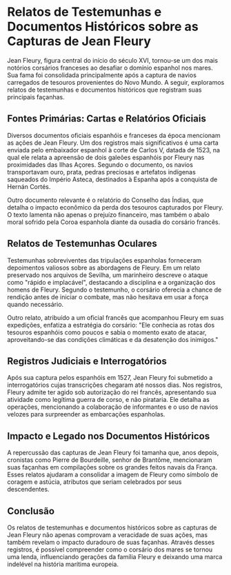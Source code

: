 # Relatos de Testemunhas e Documentos Históricos sobre as Capturas de Jean Fleury

Jean Fleury, figura central do início do século XVI, tornou-se um dos mais notórios corsários franceses ao desafiar o domínio espanhol nos mares. Sua fama foi consolidada principalmente após a captura de navios carregados de tesouros provenientes do Novo Mundo. A seguir, exploramos relatos de testemunhas e documentos históricos que registram suas principais façanhas.

## Fontes Primárias: Cartas e Relatórios Oficiais

Diversos documentos oficiais espanhóis e franceses da época mencionam as ações de Jean Fleury. Um dos registros mais significativos é uma carta enviada pelo embaixador espanhol à corte de Carlos V, datada de 1523, na qual ele relata a apreensão de dois galeões espanhóis por Fleury nas proximidades das Ilhas Açores. Segundo o documento, os navios transportavam ouro, prata, pedras preciosas e artefatos indígenas saqueados do Império Asteca, destinados à Espanha após a conquista de Hernán Cortés.

Outro documento relevante é o relatório do Conselho das Índias, que detalha o impacto econômico da perda dos tesouros capturados por Fleury. O texto lamenta não apenas o prejuízo financeiro, mas também o abalo moral sofrido pela Coroa espanhola diante da ousadia do corsário francês.

## Relatos de Testemunhas Oculares

Testemunhas sobreviventes das tripulações espanholas forneceram depoimentos valiosos sobre as abordagens de Fleury. Em um relato preservado nos arquivos de Sevilha, um marinheiro descreve o ataque como "rápido e implacável", destacando a disciplina e a organização dos homens de Fleury. Segundo o testemunho, o corsário oferecia a chance de rendição antes de iniciar o combate, mas não hesitava em usar a força quando necessário.

Outro relato, atribuído a um oficial francês que acompanhou Fleury em suas expedições, enfatiza a estratégia do corsário: "Ele conhecia as rotas dos tesouros espanhóis como poucos e sabia o momento exato de atacar, aproveitando-se das condições climáticas e da desatenção dos inimigos."

## Registros Judiciais e Interrogatórios

Após sua captura pelos espanhóis em 1527, Jean Fleury foi submetido a interrogatórios cujas transcrições chegaram até nossos dias. Nos registros, Fleury admite ter agido sob autorização do rei francês, apresentando sua atividade como legítima guerra de corso, e não pirataria. Ele detalha as operações, mencionando a colaboração de informantes e o uso de navios velozes para surpreender as embarcações espanholas.

## Impacto e Legado nos Documentos Históricos

A repercussão das capturas de Jean Fleury foi tamanha que, anos depois, cronistas como Pierre de Bourdeille, senhor de Brantôme, mencionaram suas façanhas em compilações sobre os grandes feitos navais da França. Esses relatos ajudaram a consolidar a imagem de Fleury como símbolo de coragem e astúcia, atributos que seriam celebrados por seus descendentes.

## Conclusão

Os relatos de testemunhas e documentos históricos sobre as capturas de Jean Fleury não apenas comprovam a veracidade de suas ações, mas também revelam o impacto duradouro de suas façanhas. Através desses registros, é possível compreender como o corsário dos mares se tornou uma lenda, influenciando gerações da família Fleury e deixando uma marca indelével na história marítima europeia.